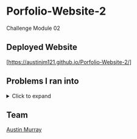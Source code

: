 # Porfolio-Website-2
Challenge Module 02


## Deployed Website
[https://austinjm121.github.io/Porfolio-Website-2/]


## Problems I ran into
<details>
  <summary>Click to expand</summary> 
- Getting the bar inbetween the three "sections" to be shared.
  
- I couldn't figure out how to stack the text. IE: About ontop of me and contact ontop of me.
  
- I couldnt figure out how to make the cards formatted so perfectly within the website like on the example.
  
- Had a hard time moving the text on the picture, as it had some sort of weird margin/padding issue.
</details>


## Team
[Austin Murray](https://github.com/Austinjm121)

